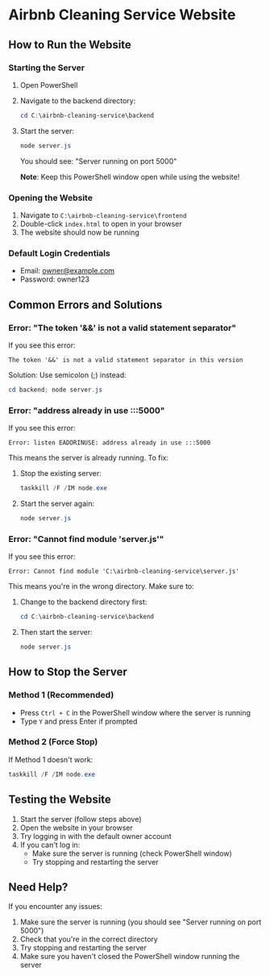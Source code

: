# Airbnb Cleaning Service Website

## How to Run the Website

### Starting the Server
1. Open PowerShell
2. Navigate to the backend directory:
   ```powershell
   cd C:\airbnb-cleaning-service\backend
   ```
3. Start the server:
   ```powershell
   node server.js
   ```
   You should see: "Server running on port 5000"

   **Note**: Keep this PowerShell window open while using the website!

### Opening the Website
1. Navigate to `C:\airbnb-cleaning-service\frontend`
2. Double-click `index.html` to open in your browser
3. The website should now be running

### Default Login Credentials
- Email: owner@example.com
- Password: owner123

## Common Errors and Solutions

### Error: "The token '&&' is not a valid statement separator"
If you see this error:
```
The token '&&' is not a valid statement separator in this version
```
Solution: Use semicolon (;) instead:
```powershell
cd backend; node server.js
```

### Error: "address already in use :::5000"
If you see this error:
```
Error: listen EADDRINUSE: address already in use :::5000
```
This means the server is already running. To fix:

1. Stop the existing server:
   ```powershell
   taskkill /F /IM node.exe
   ```
2. Start the server again:
   ```powershell
   node server.js
   ```

### Error: "Cannot find module 'server.js'"
If you see this error:
```
Error: Cannot find module 'C:\airbnb-cleaning-service\server.js'
```
This means you're in the wrong directory. Make sure to:
1. Change to the backend directory first:
   ```powershell
   cd C:\airbnb-cleaning-service\backend
   ```
2. Then start the server:
   ```powershell
   node server.js
   ```

## How to Stop the Server

### Method 1 (Recommended)
- Press `Ctrl + C` in the PowerShell window where the server is running
- Type `Y` and press Enter if prompted

### Method 2 (Force Stop)
If Method 1 doesn't work:
```powershell
taskkill /F /IM node.exe
```

## Testing the Website
1. Start the server (follow steps above)
2. Open the website in your browser
3. Try logging in with the default owner account
4. If you can't log in:
   - Make sure the server is running (check PowerShell window)
   - Try stopping and restarting the server

## Need Help?
If you encounter any issues:
1. Make sure the server is running (you should see "Server running on port 5000")
2. Check that you're in the correct directory
3. Try stopping and restarting the server
4. Make sure you haven't closed the PowerShell window running the server 